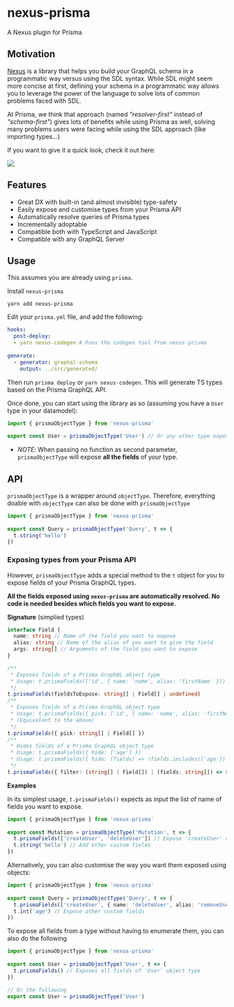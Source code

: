 # nexus-prisma

A Nexus plugin for Prisma

## Motivation

[Nexus](https://graphql-nexus.com/) is a library that helps you build your GraphQL schema in a programmatic way versus using the SDL syntax. While SDL might seem more concise at first, defining your schema in a programmatic way allows you to leverage the power of the language to solve lots of common problems faced with SDL.

At Prisma, we think that approach (named *"resolver-first"* instead of *"schema-first"*) gives lots of benefits while using Prisma as well, solving many problems users were facing while using the SDL approach (like importing types...)

If you want to give it a quick look, check it out here:

![](https://codesandbox.io/static/img/play-codesandbox.svg)

## Features

- Great DX with built-in (and almost invisible) type-safety
- Easily expose and customise types from your Prisma API
- Automatically resolve queries of Prisma types
- Incrementally adoptable
- Compatible both with TypeScript and JavaScript
- Compatible with any GraphQL Server

## Usage

This assumes you are already using `prisma`.

Install `nexus-prisma`

    yarn add nexus-prisma

Edit your `prisma.yml` file, and add the following:

```yml
hooks:
  post-deploy:
  - yarn nexus-codegen # Runs the codegen tool from nexus-prisma
    
generate:
  - generator: graphql-schema
    output: ../src/generated/
```

Then run `prisma deploy` or `yarn nexus-codegen`. This will generate TS types based on the Prisma GraphQL API.

Once done, you can start using the library as so (assuming you have a `User` type in your datamodel):

```ts
import { prismaObjectType } from 'nexus-prisma'
    
export const User = prismaObjectType('User') // Or any other type exposed in your Prisma GraphQL API
```

- *NOTE*: When passing no function as second parameter, `prismaObjectType` will expose **all the fields** of your type.

## API

`prismaObjectType` is a wrapper around `objectType`. Therefore, everything doable with `objectType` can also be done with `prismaObjectType`

```ts
import { prismaObjectType } from 'nexus-prisma'
    
export const Query = prismaObjectType('Query', t => {
  t.string('hello')
})
```

### Exposing types from your Prisma API

However, `prismaObjectType` adds a special method to the `t` object for you to expose fields of your Prisma GraphQL types.

**All the fields exposed using `nexus-prisma` are automatically resolved. No code is needed besides which fields you want to expose.**

**Signature** (simplied types)

```ts
interface Field {
  name: string // Name of the field you want to expose
  alias: string // Name of the alias of you want to give the field
  args: string[] // Arguments of the field you want to expose 
}

/**
 * Exposes fields of a Prisma GraphQL object type
 * Usage: t.prismaFields(['id', { name: 'name', alias: 'firstName' }])
 */
t.prismaFields(fieldsToExpose: string[] | Field[] | undefined)
/**
 * Exposes fields of a Prisma GraphQL object type
 * Usage: t.prismaFields({ pick: ['id', { name: 'name', alias: 'firstName' }] })
 * (Equivalent to the above)
 */
t.prismaFields({ pick: string[] | Field[] })
/**
 * Hides fields of a Prisma GraphQL object type
 * Usage: t.prismaFields({ hide: ['age'] })
 * Usage: t.prismaFields({ hide: (fields) => !fields.includes(['age']) })
 */
t.prismaFields({ filter: (string[] | Field[]) | (fields: string[]) => string[] })
```

**Examples**

In its simplest usage, `t.prismaFields()` expects as input the list of name of fields you want to expose.

```ts
import { prismaObjectType } from 'nexus-prisma'
    
export const Mutation = prismaObjectType('Mutation', t => {
  t.prismaFields(['createUser', 'deleteUser']) // Expose 'createUser' and 'deleteUser' mutation from your Prisma GraphQL API
  t.string('hello') // Add other custom fields
})
```

Alternatively, you can also customise the way you want them exposed using objects:

```ts
import { prismaObjectType } from 'nexus-prisma'
    
export const Query = prismaObjectType('Query', t => {
  t.prismaFields(['createUser', { name: 'deleteUser', alias: 'removeUser' }]) // Expose 'createUser' and 'deleteUser' ( as 'removeUser') mutations from your Prisma GraphQL API
  t.int('age') // Expose other custom fields
})
```

To expose all fields from a type without having to enumerate them, you can also do the following

```ts
import { prismaObjectType } from 'nexus-prisma'
    
export const User = prismaObjectType('User', t => {
  t.prismaFields() // Exposes all fields of 'User' object type
})

// Or the following
export const User = prismaObjectType('User')
```

